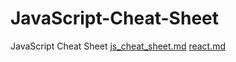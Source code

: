 # JavaScript-Cheat-Sheet
JavaScript Cheat Sheet
[js_cheat_sheet.md](https://github.com/ChenYu-G/JavaScript-Cheat-Sheet/files/11288146/js_cheat_sheet.md)
[react.md](https://github.com/ChenYu-G/JavaScript-Cheat-Sheet/files/11288147/react.md)
